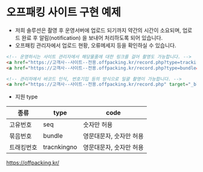 # 오프패킹 사이트 구현 예제

* 저희 솔루션은 촬영 후 운영서버에 업로드 되기까지 약간의 시간이 소요되며, 업로드 완료 후 알림(notification) 을 보내어 처리하도록 되어 있습니다.
* 오프패킹 관리자에서 업로드 현황, 오류메세지 등을 확인하실 수 있습니다.

```html
<!-- 운영하시는 사이트 관리자에서 해당물품에 대한 링크를 걸어 촬영도 가능합니다. -->
<a href="https://고객사--사이트--전용.offpacking.kr/record.php?type=trackingno&code=7102383XXXXXX" target="_blank">7102383XXXXXX 물품 오프패킹 촬영하기</a>
<a href="https://고객사--사이트--전용.offpacking.kr/record.php?type=bundle&code=82734" target="_blank">묶음 82734 오프패킹 촬영하기</a>

<!-- 관리자에서 바코드 인식, 번호기입 등의 방식으로 일괄 촬영이 가능합니다. -->
<a href="https://고객사--사이트--전용.offpacking.kr/record.php" target="_blank">오프패킹으로 일괄 촬영 후 noti 온 것으로 판별하기</a>
```

* 지원 type

| 종류 | type | code |
| - | - | - |
| 고유번호 | seq | 숫자만 허용 |
| 묶음번호 | bundle | 영문대문자, 숫자만 허용 |
| 트래킹번호 | tracnkingno | 영문대문자, 숫자만 허용 |
 

https://offpacking.kr/